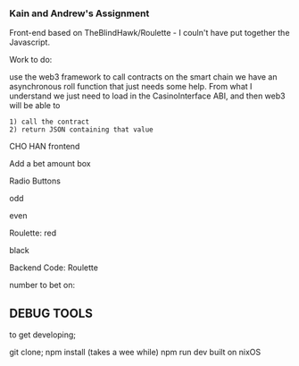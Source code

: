 ### Kain and Andrew's Assignment


Front-end based on TheBlindHawk/Roulette - I couln't have put together the Javascript.

Work to do:

  use the web3 framework to call contracts on the smart chain
  we have an asynchronous roll function that just needs some help. From what I understand we just need to load in the CasinoInterface ABI, and then web3 will be able to

    1) call the contract
    2) return JSON containing that value

CHO HAN frontend

Add a bet amount box

Radio Buttons

  odd

  even

Roulette: 
  red

  black

Backend Code:
  Roulette

  number to bet on: 


## DEBUG TOOLS

to get developing;

git clone;
npm install (takes a wee while)
npm run dev
built on nixOS